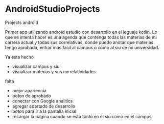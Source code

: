 # AndroidStudioProjects
 Projects android
 
Primer app utilizando android estudio con desarrollo en el leguaje kotlin. Lo que se intenta hacer es una agenda que contenga todas las materias de mi carrera actual y todas sus correlativas, donde puedo anotar que materias tengo aprobada, entrar mas facil al campus o como al siu de mi universidad.

Ya esta hecho

- visualizar campus y siu
- visualizar materias y sus correlatividades

falta

- mejor apariencia
- boton de aprobado
- conectar con Google analitics
- agregar apartado de desarrollo
- boton para ir a la pantalla inicial
- recargar la pagina cuando se esta tanto en el siu como en el campus

